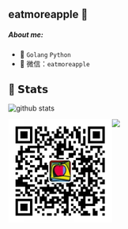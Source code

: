## eatmoreapple :apple:

##### About me:

- 🛂 `Golang`  `Python`  
- 👥 微信：`eatmoreapple`

## :green_heart: 𝗦𝘁𝗮𝘁𝘀

![github stats](https://github-readme-stats.vercel.app/api?username=eatmoreapple&show_icons=true&theme=dracula)

<img src="https://github-readme-stats.vercel.app/api/top-langs/?username=eatmoreapple&layout=compact&theme=dracula" />

<img width="210px"  src="./img/wechat.jpg" align="left">







